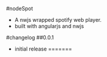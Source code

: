
#nodeSpot
- A nwjs wrapped spotify web player.
- built with angularjs and nwjs

#changelog
##0.0.1
- initial release
=======
